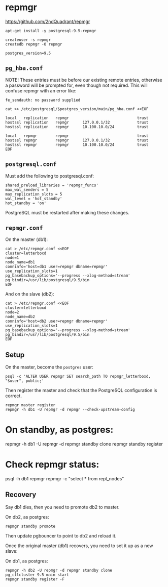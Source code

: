 # repmgr

https://github.com/2ndQuadrant/repmgr

```
apt-get install -y postgresql-9.5-repmgr

createuser -s repmgr
createdb repmgr -O repmgr

postgres_version=9.5
```

## `pg_hba.conf`

NOTE! These entries must be before our existing remote entries, otherwise a password
will be prompted for, even though not required. This will confuse repmgr with an error
like:

```
fe_sendauth: no password supplied
```

```
cat >> /etc/postgresql/$postgres_version/main/pg_hba.conf <<EOF

local   replication   repmgr                              trust
hostssl replication   repmgr      127.0.0.1/32            trust
hostssl replication   repmgr      10.100.10.0/24          trust

local   repmgr        repmgr                              trust
hostssl repmgr        repmgr      127.0.0.1/32            trust
hostssl repmgr        repmgr      10.100.10.0/24          trust
EOF
```

## `postgresql.conf`

Must add the following to postgresql.conf:

```
shared_preload_libraries = 'repmgr_funcs'
max_wal_senders = 5
max_replication_slots = 5
wal_level = 'hot_standby'
hot_standby = 'on'
```

PostgreSQL must be restarted after making these changes.

## `repmgr.conf`

On the master (db1):

```
cat > /etc/repmgr.conf <<EOF
cluster=letterboxd
node=1
node_name=db1
conninfo='host=db1 user=repmgr dbname=repmgr'
use_replication_slots=1
pg_basebackup_options='--progress --xlog-method=stream'
pg_bindir=/usr/lib/postgresql/9.5/bin
EOF
```

And on the slave (db2):

```
cat > /etc/repmgr.conf <<EOF
cluster=letterboxd
node=2
node_name=db2
conninfo='host=db2 user=repmgr dbname=repmgr'
use_replication_slots=1
pg_basebackup_options='--progress --xlog-method=stream'
pg_bindir=/usr/lib/postgresql/9.5/bin
EOF
```

## Setup

On the master, become the `postgres` user:

```
psql -c 'ALTER USER repmgr SET search_path TO repmgr_letterboxd, "$user", public;'
```

Then register the master and check that the PostgreSQL configuration is correct.

```
repmgr master register
repmgr -h db1 -U repmgr -d repmgr --check-upstream-config
```

# On standby, as postgres:
repmgr -h db1 -U repmgr -d repmgr standby clone
repmgr standby register

# Check repmgr status:
psql -h db1 repmgr repmgr -c "select * from repl_nodes"

## Recovery

Say db1 dies, then you need to promote db2 to master.

On db2, as postgres:

```
repmgr standby promote
```

Then update pgbouncer to point to db2 and reload it.

Once the original master (db1) recovers, you need to set it up as a new slave:

On db1, as postgres:

```
repmgr -h db2 -U repmgr -d repmgr standby clone
pg_ctlcluster 9.5 main start
repmgr standby register -F
```
